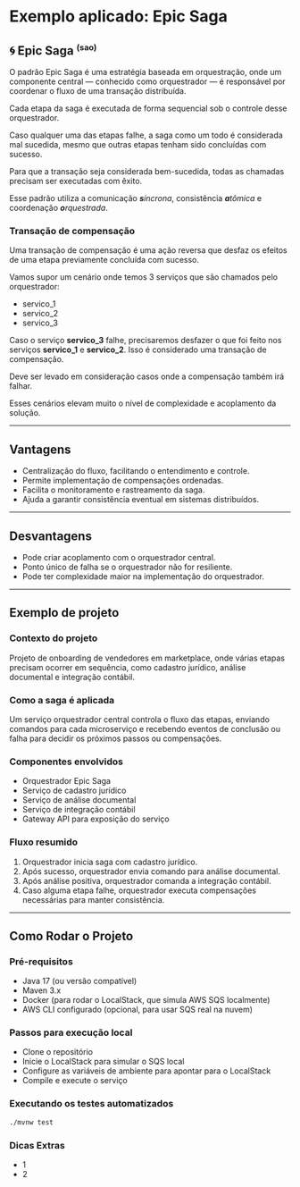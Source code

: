 # Exemplo aplicado: Epic Saga

## 🌀 Epic Saga <sup><small>(sao)</small></sup>

O padrão Epic Saga é uma estratégia baseada em orquestração, onde um componente central — conhecido como orquestrador — é responsável por coordenar o fluxo de uma transação distribuída. 

Cada etapa da saga é executada de forma sequencial sob o controle desse orquestrador. 

Caso qualquer uma das etapas falhe, a saga como um todo é considerada mal sucedida, mesmo que outras etapas tenham sido concluídas com sucesso. 

Para que a transação seja considerada bem-sucedida, todas as chamadas precisam ser executadas com êxito.

Esse padrão utiliza a comunicação *<b>s</b>íncrona*, consistência *<b>a</b>tômica* e coordenação *<b>o</b>rquestrada*.

### Transação de compensação

Uma transação de compensação é uma ação reversa que desfaz os efeitos de uma etapa previamente concluída com sucesso.

Vamos supor um cenário onde temos 3 serviços que são chamados pelo orquestrador:

- servico_1
- servico_2
- servico_3

Caso o serviço **servico_3** falhe, precisaremos desfazer o que foi feito nos serviços **servico_1** e **servico_2**. Isso é considerado uma transação de compensação.

Deve ser levado em consideração casos onde a compensação também irá falhar.

Esses cenários elevam muito o nível de complexidade e acoplamento da solução. 

---

## Vantagens

- Centralização do fluxo, facilitando o entendimento e controle.
- Permite implementação de compensações ordenadas.
- Facilita o monitoramento e rastreamento da saga.
- Ajuda a garantir consistência eventual em sistemas distribuídos.

---

## Desvantagens

- Pode criar acoplamento com o orquestrador central.
- Ponto único de falha se o orquestrador não for resiliente.
- Pode ter complexidade maior na implementação do orquestrador.

---

## Exemplo de projeto

### Contexto do projeto

Projeto de onboarding de vendedores em marketplace, onde várias etapas precisam ocorrer em sequência, como cadastro jurídico, análise documental e integração contábil.

### Como a saga é aplicada

Um serviço orquestrador central controla o fluxo das etapas, enviando comandos para cada microserviço e recebendo eventos de conclusão ou falha para decidir os próximos passos ou compensações.

### Componentes envolvidos

- Orquestrador Epic Saga
- Serviço de cadastro jurídico
- Serviço de análise documental
- Serviço de integração contábil
- Gateway API para exposição do serviço

### Fluxo resumido

1. Orquestrador inicia saga com cadastro jurídico.  
2. Após sucesso, orquestrador envia comando para análise documental.  
3. Após análise positiva, orquestrador comanda a integração contábil.  
4. Caso alguma etapa falhe, orquestrador executa compensações necessárias para manter consistência.

---

## Como Rodar o Projeto

### Pré-requisitos

- Java 17 (ou versão compatível)
- Maven 3.x
- Docker (para rodar o LocalStack, que simula AWS SQS localmente)
- AWS CLI configurado (opcional, para usar SQS real na nuvem)

### Passos para execução local
- Clone o repositório
- Inicie o LocalStack para simular o SQS local
- Configure as variáveis de ambiente para apontar para o LocalStack
- Compile e execute o serviço

### Executando os testes automatizados

```bash
./mvnw test
```
### Dicas Extras

- 1
- 2
